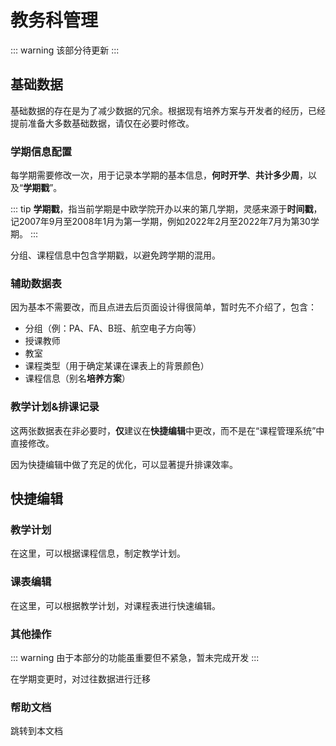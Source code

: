# 教务科管理

::: warning
该部分待更新
:::

## 基础数据

基础数据的存在是为了减少数据的冗余。根据现有培养方案与开发者的经历，已经提前准备大多数基础数据，请仅在必要时修改。

### 学期信息配置

每学期需要修改一次，用于记录本学期的基本信息，**何时开学**、**共计多少周**，以及“**学期戳**”。

::: tip
**学期戳**，指当前学期是中欧学院开办以来的第几学期，灵感来源于**时间戳**，记2007年9月至2008年1月为第一学期，例如2022年2月至2022年7月为第30学期。
:::

分组、课程信息中包含学期戳，以避免跨学期的混用。

### 辅助数据表

因为基本不需要改，而且点进去后页面设计得很简单，暂时先不介绍了，包含：

+ 分组（例：PA、FA、B班、航空电子方向等）
+ 授课教师
+ 教室
+ 课程类型（用于确定某课在课表上的背景颜色）
+ 课程信息（别名**培养方案**）

### 教学计划&排课记录

这两张数据表在非必要时，**仅**建议在**快捷编辑**中更改，而不是在“课程管理系统”中直接修改。

因为快捷编辑中做了充足的优化，可以显著提升排课效率。

## 快捷编辑

### 教学计划

在这里，可以根据课程信息，制定教学计划。

### 课表编辑

在这里，可以根据教学计划，对课程表进行快速编辑。

### 其他操作

::: warning
由于本部分的功能虽重要但不紧急，暂未完成开发
:::

在学期变更时，对过往数据进行迁移

### 帮助文档

跳转到本文档